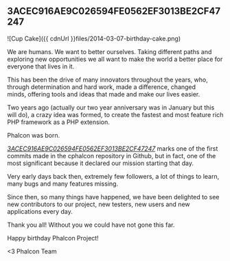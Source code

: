 ## 3ACEC916AE9C026594FE0562EF3013BE2CF47247

![Cup Cake]({{ cdnUrl }}files/2014-03-07-birthday-cake.png)

We are humans. We want to better ourselves. Taking different paths and exploring new opportunities we all want to make the world a better place for everyone that lives in it.

This has been the drive of many innovators throughout the years, who, through determination and hard work, made a difference, changed minds, offering tools and ideas that made and make our lives easier.

Two years ago (actually our two year anniversary was in January but this will do), a crazy idea was formed, to create the fastest and most feature rich PHP framework as a PHP extension.

Phalcon was born.

[*3ACEC916AE9C026594FE0562EF3013BE2CF47247*](https://github.com/phalcon/cphalcon/commit/3acec916ae9c026594fe0562ef3013be2cf47247) marks one of the first commits made in the cphalcon repository in Github, but in fact, one of the most significant because it declared our mission starting that day.

Very early days back then, extremely few followers, a lot of things to learn, many bugs and many features missing.

Since then, so many things have happened, we have been delighted to see new contributors to our project, new testers, new users and new applications every day.

Thank you all! Without you we could have not gone this far. 

Happy birthday Phalcon Project!


<3 Phalcon Team
